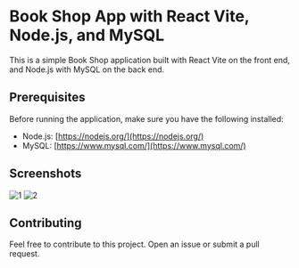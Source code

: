# Book Shop App with React Vite, Node.js, and MySQL

This is a simple Book Shop application built with React Vite on the front end, and Node.js with MySQL on the back end.

## Prerequisites

Before running the application, make sure you have the following installed:

- Node.js: [https://nodejs.org/](https://nodejs.org/)
- MySQL: [https://www.mysql.com/](https://www.mysql.com/)

## Screenshots
![1](https://github.com/Olcaytp/react-nodejs-mySQL/assets/85984966/1ea946ce-74ae-4316-9831-46f7b50378db)
![2](https://github.com/Olcaytp/react-nodejs-mySQL/assets/85984966/9988e9f8-a45c-4dbd-bd97-7bb03958f23c)


## Contributing

Feel free to contribute to this project. Open an issue or submit a pull request.
